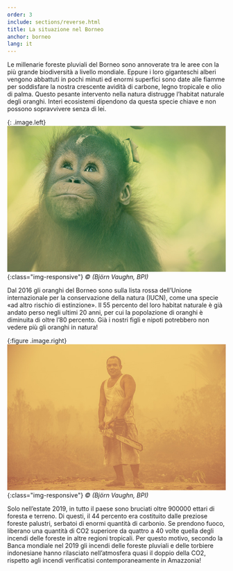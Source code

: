 ```yaml
---
order: 3
include: sections/reverse.html
title: La situazione nel Borneo
anchor: borneo
lang: it
---
```

Le millenarie foreste pluviali del Borneo sono annoverate tra le aree con la più grande biodiversità a livello mondiale. Eppure i loro giganteschi alberi vengono abbattuti in pochi minuti ed enormi superfici sono date alle fiamme per soddisfare la nostra crescente avidità di carbone, legno tropicale e olio di palma. Questo pesante intervento nella natura distrugge l’habitat naturale degli oranghi. Interi ecosistemi dipendono da questa specie chiave e non possono sopravvivere senza di lei. 

{: .image.left}
![image-title-here](/assets/img/baby-ou-color-sm.jpg){:class="img-responsive"}
_&copy; (Björn Vaughn, BPI)_

Dal 2016 gli oranghi del Borneo sono sulla lista rossa dell’Unione internazionale per la conservazione della natura (IUCN), come una specie «ad altro rischio di estinzione». Il 55 percento del loro habitat naturale è già andato perso negli ultimi 20 anni, per cui la popolazione di oranghi è diminuita di oltre l’80 percento. Già i nostri figli e nipoti potrebbero non vedere più gli oranghi in natura!

{:figure .image.right}
![image-title-here](/assets/img/chainsaw.jpg){:class="img-responsive"}
_&copy; (Björn Vaughn, BPI)_

Solo nell’estate 2019, in tutto il paese sono bruciati oltre 900000 ettari di foresta e terreno. Di questi, il 44 percento era costituito dalle preziose foreste palustri, serbatoi di enormi quantità di carbonio. Se prendono fuoco, liberano una quantità di CO2 superiore da quattro a 40 volte quella degli incendi delle foreste in altre regioni tropicali. Per questo motivo, secondo la Banca mondiale nel 2019 gli incendi delle foreste pluviali e delle torbiere indonesiane hanno rilasciato nell’atmosfera quasi il doppio della CO2, rispetto agli incendi verificatisi contemporaneamente in Amazzonia!